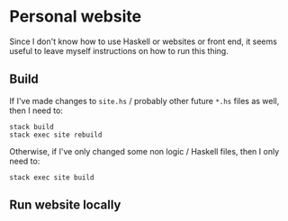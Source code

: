 # Personal website

Since I don't know how to use Haskell or websites or front end, it seems useful to leave myself instructions on how to run this thing.

## Build

If I've made changes to `site.hs` / probably other future `*.hs` files as well, then I need to:
```
stack build
stack exec site rebuild
```

Otherwise, if I've only changed some non logic / Haskell files, then I only need to:
```
stack exec site build
```

## Run website locally



